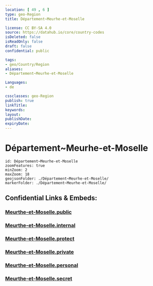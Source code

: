 ```yaml
---
location: [ 49 , 6 ] 
type: geo-Region
title: Département~Meurhe-et-Moselle

license: CC BY-SA 4.0
source: https://datahub.io/core/country-codes
isDeleted: false
isReadOnly: false
draft: false
confidential: public

tags:
- geo/Country/Region
aliases:
- Département~Meurhe-et-Moselle

Languages:
- de

cssclasses: geo-Region
publish: true
linkTitle: 
keywords: 
layout: 
publishDate: 
expiryDate: 
---
```


# Département~Meurhe-et-Moselle

```leaflet
id: Département~Meurhe-et-Moselle
zoomFeatures: true 
minZoom: 2 
maxZoom: 18
geojsonFolder: ./Département~Meurhe-et-Moselle/
markerFolder: ./Département~Meurhe-et-Moselle/
```


## Confidential Links & Embeds: 

### [Meurthe-et-Moselle.public](/_public/\Earth\Continent\Europe\Europe~West\France\regions~France\Grand_Est\departments~Grand_EstMeurthe-et-Moselle.public.md) 

### [Meurthe-et-Moselle.internal](/_internal/\Earth\Continent\Europe\Europe~West\France\regions~France\Grand_Est\departments~Grand_EstMeurthe-et-Moselle.internal.md) 

### [Meurthe-et-Moselle.protect](/_protect/\Earth\Continent\Europe\Europe~West\France\regions~France\Grand_Est\departments~Grand_EstMeurthe-et-Moselle.protect.md) 

### [Meurthe-et-Moselle.private](/_private/\Earth\Continent\Europe\Europe~West\France\regions~France\Grand_Est\departments~Grand_EstMeurthe-et-Moselle.private.md) 

### [Meurthe-et-Moselle.personal](/_personal/\Earth\Continent\Europe\Europe~West\France\regions~France\Grand_Est\departments~Grand_EstMeurthe-et-Moselle.personal.md) 

### [Meurthe-et-Moselle.secret](/_secret/\Earth\Continent\Europe\Europe~West\France\regions~France\Grand_Est\departments~Grand_EstMeurthe-et-Moselle.secret.md)

